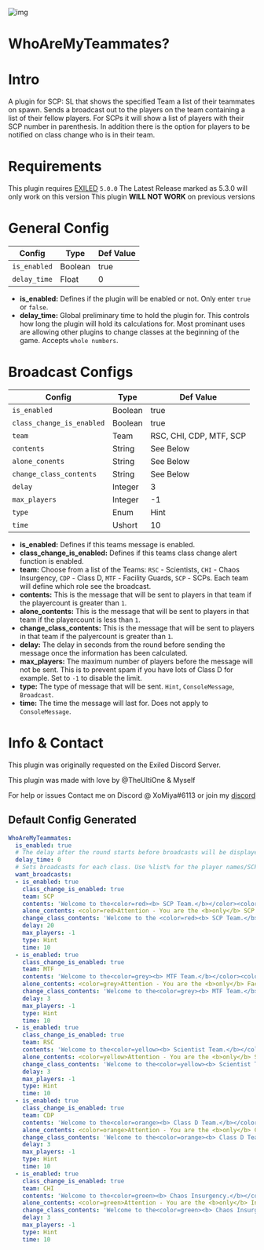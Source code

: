 ![img](https://img.shields.io/github/downloads/XoMiya-WPC/WhoAreMyTeammates/total?style=for-the-badge)
# WhoAreMyTeammates?

<h1>Intro</h1>
A plugin for SCP: SL that shows the specified Team a list of their teammates on spawn.
Sends a broadcast out to the players on the team containing a list of their fellow players. For SCPs it will show a list of players with their SCP number in parenthesis. In addition there is the option for players to be notified on class change who is in their team.

<h1>Requirements</h1>

This plugin requires [EXILED](https://github.com/Exiled-Team/EXILED/releases "Exiled Releases") `5.0.0`
The Latest Release marked as 5.3.0 will only work on this version
This plugin **WILL NOT WORK** on previous versions
<h1>General Config</h1>

| Config  | Type | Def Value |
| ------------- | ------------- | ------------- |
| `is_enabled`  | Boolean  | true  |
| `delay_time`  | Float  | 0  |

* **is_enabled:** Defines if the plugin will be enabled or not. Only enter `true` or `false`.
* **delay_time:** Global preliminary time to hold the plugin for. This controls how long the plugin will hold its calculations for. Most prominant uses are allowing other plugins to change classes at the beginning of the game. Accepts `whole numbers`.

<h1>Broadcast Configs</h1>

| Config  | Type | Def Value |
| ------------- | ------------- | ------------- |
| `is_enabled`  | Boolean  | true  |
| `class_change_is_enabled`  | Boolean  | true  |
| `team` | Team | RSC, CHI, CDP, MTF, SCP |
| `contents`  | String  | See Below  |
| `alone_conents`  | String  | See Below  |
| `change_class_contents`  | String  | See Below  |
| `delay`  | Integer  | 3  |
| `max_players`  | Integer  | -1  |
| `type`  | Enum  | Hint  |
| `time`  | Ushort  | 10  |

* **is_enabled:** Defines if this teams message is enabled.
* **class_change_is_enabled:** Defines if this teams class change alert function is enabled.
* **team:** Choose from a list of the Teams: `RSC` - Scientists, `CHI` - Chaos Insurgency, `CDP` - Class D, `MTF` - Facility Guards, `SCP` - SCPs. Each team will define which role see the broadcast.
* **contents:** This is the message that will be sent to players in that team if the playercount is greater than `1`.
* **alone_contents:** This is the message that will be sent to players in that team if the playercount is less than `1`.
* **change_class_contents:** This is the message that will be sent to players in that team if the palyercount is greater than `1`.
* **delay:** The delay in seconds from the round before sending the message once the information has been calculated. 
* **max_players:** The maximum number of players before the message will not be sent. This is to prevent spam if you have lots of Class D for example. Set to `-1` to disable the limit.
* **type:** The type of message that will be sent. `Hint`, `ConsoleMessage`, `Broadcast`.
* **time:** The time the message will last for. Does not apply to `ConsoleMessage`.


<h1>Info & Contact</h1>
This plugin was originally requested on the Exiled Discord Server.

This plugin was made with love by @TheUltiOne & Myself

For help or issues Contact me on Discord @ XoMiya#6113 or join my [discord](https://discord.gg/js4W9M5Csq "Miya's Kitchen")


<h2>Default Config Generated</h2>

```yaml
WhoAreMyTeammates:
  is_enabled: true
  # The delay after the round starts before broadcasts will be displayed.
  delay_time: 0
  # Sets broadcasts for each class. Use %list% for the player names/SCP names and %count% for number of teammates
  wamt_broadcasts:
  - is_enabled: true
    class_change_is_enabled: true
    team: SCP
    contents: 'Welcome to the<color=red><b> SCP Team.</b></color><color=aqua> The following SCPs are on this team: </color><color=red>%list%</color>'
    alone_contents: <color=red>Attention - You are the <b>only</b> SCP This game. Good Luck.</color>
    change_class_contents: 'Welcome to the <color=red><b> SCP Team.</b></color><color=aqua> The following SCPs are on this team: </color><color=red>%list%</color>'
    delay: 20
    max_players: -1
    type: Hint
    time: 10
  - is_enabled: true
    class_change_is_enabled: true
    team: MTF
    contents: 'Welcome to the<color=grey><b> MTF Team.</b></color><color=aqua> The following Guards are on this team: </color><color=grey>%list%</color>'
    alone_contents: <color=grey>Attention - You are the <b>only</b> Facility Guard this game. Good Luck.</color>
    change_class_contents: 'Welcome to the<color=grey><b> MTF Team.</b></color><color=aqua> The following Guards are on this team: </color><color=grey>%list%</color>'
    delay: 3
    max_players: -1
    type: Hint
    time: 10
  - is_enabled: true
    class_change_is_enabled: true
    team: RSC
    contents: 'Welcome to the<color=yellow><b> Scientist Team.</b></color><color=aqua> These are your partners in science: </color><color=yellow>%list%</color>'
    alone_contents: <color=yellow>Attention - You are the <b>only</b> Scientist this game. Good Luck.</color>
    change_class_contents: 'Welcome to the<color=yellow><b> Scientist Team.</b></color><color=aqua> These are your partners in science: </color><color=yellow>%list%</color>'
    delay: 3
    max_players: -1
    type: Hint
    time: 10
  - is_enabled: true
    class_change_is_enabled: true
    team: CDP
    contents: 'Welcome to the<color=orange><b> Class D Team.</b></color> The following class Ds are on this team: <color=orange>%list%</color>'
    alone_contents: <color=orange>Attention - You are the <b>only</b> Class D Personnel this game. Good Luck.</color>
    change_class_contents: 'Welcome to the<color=orange><b> Class D Team.</b></color> The following class Ds are on this team: <color=orange>%list%</color>'
    delay: 3
    max_players: -1
    type: Hint
    time: 10
  - is_enabled: true
    class_change_is_enabled: true
    team: CHI
    contents: 'Welcome to the<color=green><b> Chaos Insurgency.</b></color> The following players are your comrades: <color=green>%list%</color>'
    alone_contents: <color=green>Attention - You are the <b>only</b> Insurgent this game. Good Luck.</color>
    change_class_contents: 'Welcome to the<color=green><b> Chaos Insurgency.</b></color> The following players are your comrades: <color=green>%list%</color>'
    delay: 3
    max_players: -1
    type: Hint
    time: 10
```

